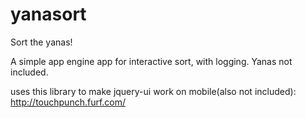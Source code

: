 # yanasort

Sort the yanas! 

A simple app engine app for interactive sort, with logging. Yanas not included.

uses this library to make jquery-ui work on mobile(also not included): http://touchpunch.furf.com/
